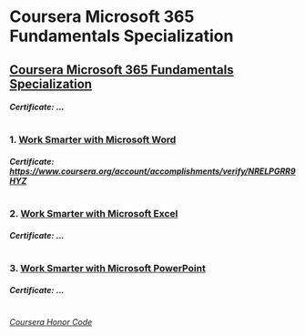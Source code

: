 # Coursera Microsoft 365 Fundamentals Specialization

## [Coursera Microsoft 365 Fundamentals Specialization](https://www.coursera.org/specializations/microsoft-365-fundamentals)
####    *Certificate:* ...
#

### 1. [Work Smarter with Microsoft Word](https://www.coursera.org/learn/microsoft-word-work-smarter?specialization=microsoft-365-fundamentals)

####    *Certificate:* _https://www.coursera.org/account/accomplishments/verify/NRELPGRR9HYZ_
#
### 2. [Work Smarter with Microsoft Excel](https://www.coursera.org/learn/microsoft-excel-work-smarter?specialization=microsoft-365-fundamentals)

####    *Certificate:* ...
#   
### 3. [Work Smarter with Microsoft PowerPoint](https://www.coursera.org/learn/microsoft-powerpoint-work-smarter?specialization=microsoft-365-fundamentals)

####    *Certificate:* ...
#


[*Coursera Honor Code*](https://www.coursera.support/s/article/209818863-Coursera-Honor-Code?language=en_US)
